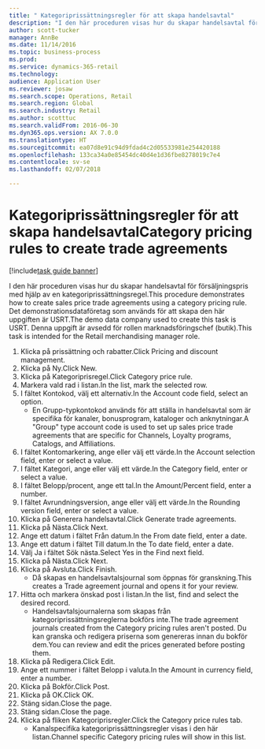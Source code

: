 ```yaml
--- 
title: " Kategoriprissättningsregler för att skapa handelsavtal"
description: "I den här proceduren visas hur du skapar handelsavtal för försäljningspris med hjälp av en kategoriprissättningsregel."
author: scott-tucker
manager: AnnBe
ms.date: 11/14/2016
ms.topic: business-process
ms.prod: 
ms.service: dynamics-365-retail
ms.technology: 
audience: Application User
ms.reviewer: josaw
ms.search.scope: Operations, Retail
ms.search.region: Global
ms.search.industry: Retail
ms.author: scotttuc
ms.search.validFrom: 2016-06-30
ms.dyn365.ops.version: AX 7.0.0
ms.translationtype: HT
ms.sourcegitcommit: ea07d8e91c94d9fdad4c2d05533981e254420188
ms.openlocfilehash: 133ca34a0e85454dc40d4e1d36fbe8278019c7e4
ms.contentlocale: sv-se
ms.lasthandoff: 02/07/2018

---
```

# <a name="category-pricing-rules-to-create-trade-agreements"></a><span data-ttu-id="7b787-103"> Kategoriprissättningsregler för att skapa handelsavtal</span><span class="sxs-lookup"><span data-stu-id="7b787-103">Category pricing rules to create trade agreements</span></span>

[!include[task guide banner](../includes/task-guide-banner.md)]

<span data-ttu-id="7b787-104">I den här proceduren visas hur du skapar handelsavtal för försäljningspris med hjälp av en kategoriprissättningsregel.</span><span class="sxs-lookup"><span data-stu-id="7b787-104">This procedure demonstrates how to create sales price trade agreements using a category pricing rule.</span></span> <span data-ttu-id="7b787-105">Det demonstrationsdataföretag som används för att skapa den här uppgiften är USRT.</span><span class="sxs-lookup"><span data-stu-id="7b787-105">The demo data company used to create this task is USRT.</span></span> <span data-ttu-id="7b787-106">Denna uppgift är avsedd för rollen marknadsföringschef (butik).</span><span class="sxs-lookup"><span data-stu-id="7b787-106">This task is intended for the Retail merchandising manager role.</span></span>

1. <span data-ttu-id="7b787-107">Klicka på prissättning och rabatter.</span><span class="sxs-lookup"><span data-stu-id="7b787-107">Click Pricing and discount management.</span></span>
2. <span data-ttu-id="7b787-108">Klicka på Ny.</span><span class="sxs-lookup"><span data-stu-id="7b787-108">Click New.</span></span>
3. <span data-ttu-id="7b787-109">Klicka på Kategoriprisregel.</span><span class="sxs-lookup"><span data-stu-id="7b787-109">Click Category price rule.</span></span>
4. <span data-ttu-id="7b787-110">Markera vald rad i listan.</span><span class="sxs-lookup"><span data-stu-id="7b787-110">In the list, mark the selected row.</span></span>
5. <span data-ttu-id="7b787-111">I fältet Kontokod, välj ett alternativ.</span><span class="sxs-lookup"><span data-stu-id="7b787-111">In the Account code field, select an option.</span></span>
    * <span data-ttu-id="7b787-112">En Grupp-typkontokod används för att ställa in handelsavtal som är specifika för kanaler, bonusprogram, kataloger och anknytningar.</span><span class="sxs-lookup"><span data-stu-id="7b787-112">A "Group" type account code is used to set up sales price trade agreements that are specific for Channels, Loyalty programs, Catalogs, and Affiliations.</span></span>  
6. <span data-ttu-id="7b787-113">I fältet Kontomarkering, ange eller välj ett värde.</span><span class="sxs-lookup"><span data-stu-id="7b787-113">In the Account selection field, enter or select a value.</span></span>
7. <span data-ttu-id="7b787-114">I fältet Kategori, ange eller välj ett värde.</span><span class="sxs-lookup"><span data-stu-id="7b787-114">In the Category field, enter or select a value.</span></span>
8. <span data-ttu-id="7b787-115">I fältet Belopp/procent, ange ett tal.</span><span class="sxs-lookup"><span data-stu-id="7b787-115">In the Amount/Percent field, enter a number.</span></span>
9. <span data-ttu-id="7b787-116">I fältet Avrundningsversion, ange eller välj ett värde.</span><span class="sxs-lookup"><span data-stu-id="7b787-116">In the Rounding version field, enter or select a value.</span></span>
10. <span data-ttu-id="7b787-117">Klicka på Generera handelsavtal.</span><span class="sxs-lookup"><span data-stu-id="7b787-117">Click Generate trade agreements.</span></span>
11. <span data-ttu-id="7b787-118">Klicka på Nästa.</span><span class="sxs-lookup"><span data-stu-id="7b787-118">Click Next.</span></span>
12. <span data-ttu-id="7b787-119">Ange ett datum i fältet Från datum.</span><span class="sxs-lookup"><span data-stu-id="7b787-119">In the From date field, enter a date.</span></span>
13. <span data-ttu-id="7b787-120">Ange ett datum i fältet Till datum.</span><span class="sxs-lookup"><span data-stu-id="7b787-120">In the To date field, enter a date.</span></span>
14. <span data-ttu-id="7b787-121">Välj Ja i fältet Sök nästa.</span><span class="sxs-lookup"><span data-stu-id="7b787-121">Select Yes in the Find next field.</span></span>
15. <span data-ttu-id="7b787-122">Klicka på Nästa.</span><span class="sxs-lookup"><span data-stu-id="7b787-122">Click Next.</span></span>
16. <span data-ttu-id="7b787-123">Klicka på Avsluta.</span><span class="sxs-lookup"><span data-stu-id="7b787-123">Click Finish.</span></span>
    * <span data-ttu-id="7b787-124">Då skapas en handelsavtalsjournal som öppnas för granskning.</span><span class="sxs-lookup"><span data-stu-id="7b787-124">This creates a Trade agreement journal and opens it for your review.</span></span>  
17. <span data-ttu-id="7b787-125">Hitta och markera önskad post i listan.</span><span class="sxs-lookup"><span data-stu-id="7b787-125">In the list, find and select the desired record.</span></span>
    * <span data-ttu-id="7b787-126">Handelsavtalsjournalerna som skapas från kategoriprissättningsreglerna bokförs inte.</span><span class="sxs-lookup"><span data-stu-id="7b787-126">The trade agreement journals created from the Category pricing rules aren't posted.</span></span> <span data-ttu-id="7b787-127">Du kan granska och redigera priserna som genereras innan du bokför dem.</span><span class="sxs-lookup"><span data-stu-id="7b787-127">You can  review and edit the prices generated before posting them.</span></span>  
18. <span data-ttu-id="7b787-128">Klicka på Redigera.</span><span class="sxs-lookup"><span data-stu-id="7b787-128">Click Edit.</span></span>
19. <span data-ttu-id="7b787-129">Ange ett nummer i fältet Belopp i valuta.</span><span class="sxs-lookup"><span data-stu-id="7b787-129">In the Amount in currency field, enter a number.</span></span>
20. <span data-ttu-id="7b787-130">Klicka på Bokför.</span><span class="sxs-lookup"><span data-stu-id="7b787-130">Click Post.</span></span>
21. <span data-ttu-id="7b787-131">Klicka på OK.</span><span class="sxs-lookup"><span data-stu-id="7b787-131">Click OK.</span></span>
22. <span data-ttu-id="7b787-132">Stäng sidan.</span><span class="sxs-lookup"><span data-stu-id="7b787-132">Close the page.</span></span>
23. <span data-ttu-id="7b787-133">Stäng sidan.</span><span class="sxs-lookup"><span data-stu-id="7b787-133">Close the page.</span></span>
24. <span data-ttu-id="7b787-134">Klicka på fliken Kategoriprisregler.</span><span class="sxs-lookup"><span data-stu-id="7b787-134">Click the Category price rules tab.</span></span>
    * <span data-ttu-id="7b787-135">Kanalspecifika kategoriprissättningsregler visas i den här listan.</span><span class="sxs-lookup"><span data-stu-id="7b787-135">Channel specific Category pricing rules will show in this list.</span></span>  



